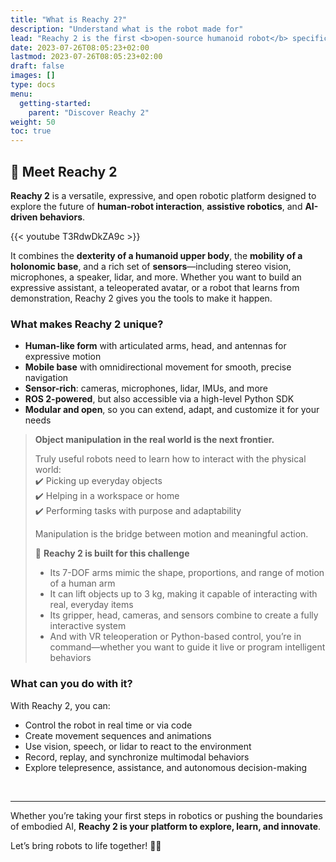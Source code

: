 ```yaml
---
title: "What is Reachy 2?"
description: "Understand what is the robot made for"
lead: "Reachy 2 is the first <b>open-source humanoid robot</b> specifically designed for the <b>development of embodied AI and real-world applications</b>."
date: 2023-07-26T08:05:23+02:00
lastmod: 2023-07-26T08:05:23+02:00
draft: false
images: []
type: docs
menu:
  getting-started:
    parent: "Discover Reachy 2"
weight: 50
toc: true
---
```



## 🤖 Meet Reachy 2

**Reachy 2** is a versatile, expressive, and open robotic platform designed to explore the future of **human-robot interaction**, **assistive robotics**, and **AI-driven behaviors**.

{{< youtube T3RdwDkZA9c >}}
<br>

It combines the **dexterity of a humanoid upper body**, the **mobility of a holonomic base**, and a rich set of **sensors**—including stereo vision, microphones, a speaker, lidar, and more. Whether you want to build an expressive assistant, a teleoperated avatar, or a robot that learns from demonstration, Reachy 2 gives you the tools to make it happen.


### What makes Reachy 2 unique?

- **Human-like form** with articulated arms, head, and antennas for expressive motion  
- **Mobile base** with omnidirectional movement for smooth, precise navigation  
- **Sensor-rich**: cameras, microphones, lidar, IMUs, and more  
- **ROS 2-powered**, but also accessible via a high-level Python SDK  
- **Modular and open**, so you can extend, adapt, and customize it for your needs


> **Object manipulation in the real world is the next frontier.**
>
>Truly useful robots need to learn how to interact with the physical world:  
>✔️ Picking up everyday objects  
>✔️ Helping in a workspace or home  
>✔️ Performing tasks with purpose and adaptability  
>
>Manipulation is the bridge between motion and meaningful action.
>
>💪 **Reachy 2 is built for this challenge**  
>- Its 7-DOF arms mimic the shape, proportions, and range of motion of a human arm
>- It can lift objects up to 3 kg, making it capable of interacting with real, everyday items
>- Its gripper, head, cameras, and sensors combine to create a fully interactive system
>- And with VR teleoperation or Python-based control, you’re in command—whether you want to guide it live or program intelligent behaviors


### What can you do with it?

With Reachy 2, you can:
- Control the robot in real time or via code  
- Create movement sequences and animations  
- Use vision, speech, or lidar to react to the environment  
- Record, replay, and synchronize multimodal behaviors  
- Explore telepresence, assistance, and autonomous decision-making

<br>

---

Whether you’re taking your first steps in robotics or pushing the boundaries of embodied AI, **Reachy 2 is your platform to explore, learn, and innovate**.

Let’s bring robots to life together! 🤝🤖